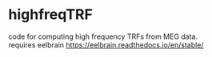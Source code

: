 # highfreqTRF

code for computing high frequency TRFs from MEG data.  
requires eelbrain https://eelbrain.readthedocs.io/en/stable/
